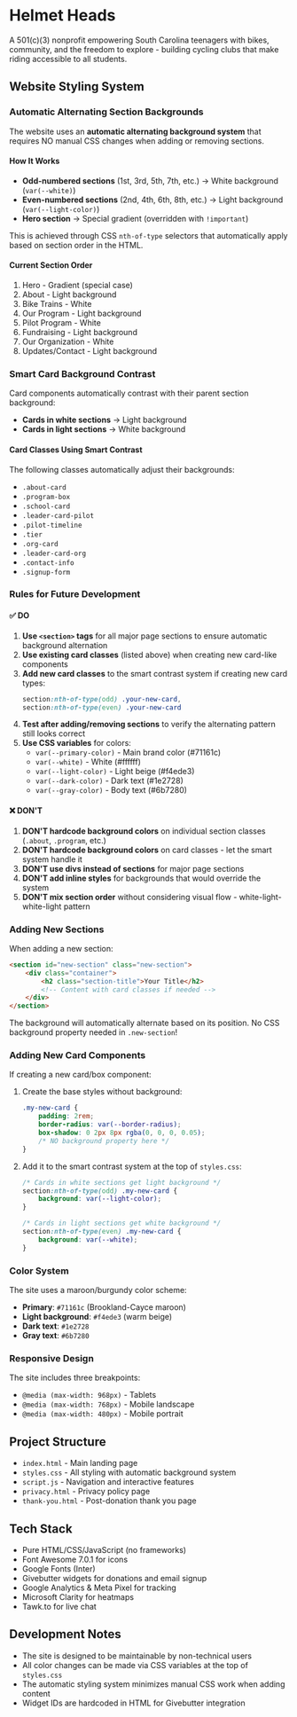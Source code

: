 # Helmet Heads

A 501(c)(3) nonprofit empowering South Carolina teenagers with bikes, community, and the freedom to explore - building cycling clubs that make riding accessible to all students.

## Website Styling System

### Automatic Alternating Section Backgrounds

The website uses an **automatic alternating background system** that requires NO manual CSS changes when adding or removing sections.

#### How It Works

- **Odd-numbered sections** (1st, 3rd, 5th, 7th, etc.) → White background (`var(--white)`)
- **Even-numbered sections** (2nd, 4th, 6th, 8th, etc.) → Light background (`var(--light-color)`)
- **Hero section** → Special gradient (overridden with `!important`)

This is achieved through CSS `nth-of-type` selectors that automatically apply based on section order in the HTML.

#### Current Section Order

1. Hero - Gradient (special case)
2. About - Light background
3. Bike Trains - White
4. Our Program - Light background
5. Pilot Program - White
6. Fundraising - Light background
7. Our Organization - White
8. Updates/Contact - Light background

### Smart Card Background Contrast

Card components automatically contrast with their parent section background:

- **Cards in white sections** → Light background
- **Cards in light sections** → White background

#### Card Classes Using Smart Contrast

The following classes automatically adjust their backgrounds:
- `.about-card`
- `.program-box`
- `.school-card`
- `.leader-card-pilot`
- `.pilot-timeline`
- `.tier`
- `.org-card`
- `.leader-card-org`
- `.contact-info`
- `.signup-form`

### Rules for Future Development

#### ✅ DO

1. **Use `<section>` tags** for all major page sections to ensure automatic background alternation
2. **Use existing card classes** (listed above) when creating new card-like components
3. **Add new card classes** to the smart contrast system if creating new card types:
   ```css
   section:nth-of-type(odd) .your-new-card,
   section:nth-of-type(even) .your-new-card
   ```
4. **Test after adding/removing sections** to verify the alternating pattern still looks correct
5. **Use CSS variables** for colors:
   - `var(--primary-color)` - Main brand color (#71161c)
   - `var(--white)` - White (#ffffff)
   - `var(--light-color)` - Light beige (#f4ede3)
   - `var(--dark-color)` - Dark text (#1e2728)
   - `var(--gray-color)` - Body text (#6b7280)

#### ❌ DON'T

1. **DON'T hardcode background colors** on individual section classes (`.about`, `.program`, etc.)
2. **DON'T hardcode background colors** on card classes - let the smart system handle it
3. **DON'T use divs instead of sections** for major page sections
4. **DON'T add inline styles** for backgrounds that would override the system
5. **DON'T mix section order** without considering visual flow - white-light-white-light pattern

### Adding New Sections

When adding a new section:

```html
<section id="new-section" class="new-section">
    <div class="container">
        <h2 class="section-title">Your Title</h2>
        <!-- Content with card classes if needed -->
    </div>
</section>
```

The background will automatically alternate based on its position. No CSS background property needed in `.new-section`!

### Adding New Card Components

If creating a new card/box component:

1. Create the base styles without background:
   ```css
   .my-new-card {
       padding: 2rem;
       border-radius: var(--border-radius);
       box-shadow: 0 2px 8px rgba(0, 0, 0, 0.05);
       /* NO background property here */
   }
   ```

2. Add it to the smart contrast system at the top of `styles.css`:
   ```css
   /* Cards in white sections get light background */
   section:nth-of-type(odd) .my-new-card {
       background: var(--light-color);
   }
   
   /* Cards in light sections get white background */
   section:nth-of-type(even) .my-new-card {
       background: var(--white);
   }
   ```

### Color System

The site uses a maroon/burgundy color scheme:

- **Primary**: `#71161c` (Brookland-Cayce maroon)
- **Light background**: `#f4ede3` (warm beige)
- **Dark text**: `#1e2728`
- **Gray text**: `#6b7280`

### Responsive Design

The site includes three breakpoints:
- `@media (max-width: 968px)` - Tablets
- `@media (max-width: 768px)` - Mobile landscape
- `@media (max-width: 480px)` - Mobile portrait

## Project Structure

- `index.html` - Main landing page
- `styles.css` - All styling with automatic background system
- `script.js` - Navigation and interactive features
- `privacy.html` - Privacy policy page
- `thank-you.html` - Post-donation thank you page

## Tech Stack

- Pure HTML/CSS/JavaScript (no frameworks)
- Font Awesome 7.0.1 for icons
- Google Fonts (Inter)
- Givebutter widgets for donations and email signup
- Google Analytics & Meta Pixel for tracking
- Microsoft Clarity for heatmaps
- Tawk.to for live chat

## Development Notes

- The site is designed to be maintainable by non-technical users
- All color changes can be made via CSS variables at the top of `styles.css`
- The automatic styling system minimizes manual CSS work when adding content
- Widget IDs are hardcoded in HTML for Givebutter integration